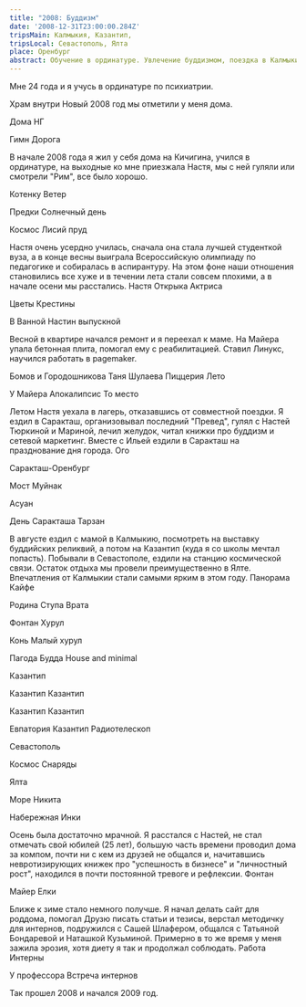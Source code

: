 ```yaml
---
title: "2008: Буддизм"
date: '2008-12-31T23:00:00.284Z'
tripsMain: Калмыкия, Казантип, 
tripsLocal: Севастополь, Ялта
place: Оренбург
abstract: Обучение в ординатуре. Увлечение буддизмом, поездка в Калмыкию и на Казантип. Расставание с Настей и депрессивная осень.
---
```


Мне 24 года и я учусь в ординатуре по психиатрии.

Храм внутри
Новый 2008 год мы отметили у меня дома.

Дома НГ

Гимн  Дорога

В начале 2008 года я жил у себя дома на Кичигина, учился в ординатуре, на выходные ко мне приезжала Настя, мы с ней гуляли или смотрели "Рим", все было хорошо.

Котенку Ветер

Предки Солнечный день

Космос Лисий пруд



Настя очень усердно училась, сначала она стала лучшей студенткой вуза, а в конце весны выиграла Всероссийскую олимпиаду по педагогике и собиралась в аспирантуру. На этом фоне наши отношения становились все хуже и в течении лета стали совсем плохими, а в начале осени мы расстались.
Настя Открыка Актриса

Цветы Крестины

В Ванной Настин выпускной

Весной в квартире начался ремонт и я переехал к маме. На Майера упала бетонная плита, помогал ему с реабилитацией. Ставил Линукс, научился работать в pagemaker. 

 
Бомов и Городошникова Таня Шулаева Пиццерия
Лето

У Майера Апокалипсис То место

Летом Настя уехала в лагерь, отказавшись от совместной поездки. Я ездил в Саракташ, организовывал последний "Превед", гулял с Настей Тюркиной и Мариной, лечил желудок, читал книжки про буддизм и сетевой маркетинг.  Вместе с Ильей ездили в Саракташ на празднование дня города.
 Ого

Саракташ-Оренбург

Мост Муйнак

 Асуан

День Саракташа Тарзан

В августе ездил с мамой в Калмыкию, посмотреть на выставку буддийских реликвий, а потом на Казантип (куда я со школы мечтал попасть). Побывали в Севастополе, ездили на станцию космической связи. Остаток отдыха мы провели преимущественно в Ялте. Впечатления от Калмыкии стали самыми ярким в этом году.
Панорама Кайфе

Родина Ступа Врата

Фонтан Хурул

Конь Малый хурул

Пагода Будда House and minimal

Казантип

Казантип Казантип

Казантип Казантип

Евпатория Казантип Радиотелескоп

Севастополь

Космос Снаряды

Ялта

Море Никита

Набережная Инки

Осень была достаточно мрачной. Я расстался с Настей, не стал отмечать свой юбилей (25 лет), большую часть времени проводил дома за компом, почти ни с кем из друзей не общался и, начитавшись невротизирующих книжек про "успешность в бизнесе" и "личностный рост", находился в почти постоянной тревоге и рефлексии. 
Фонтан  

Майер Елки



Ближе к зиме стало немного получше. Я начал делать сайт для роддома, помогал Друзю писать статьи и тезисы, верстал методичку для интернов, подружился с Сашей Шлафером, общался с Татьяной Бондаревой и Наташкой Кузьминой. Примерно в то же время у меня зажила эрозия, хотя диету я так и продолжал соблюдать. 
Работа  Интерны

У профессора Встреча интернов



Так прошел 2008 и начался 2009 год.